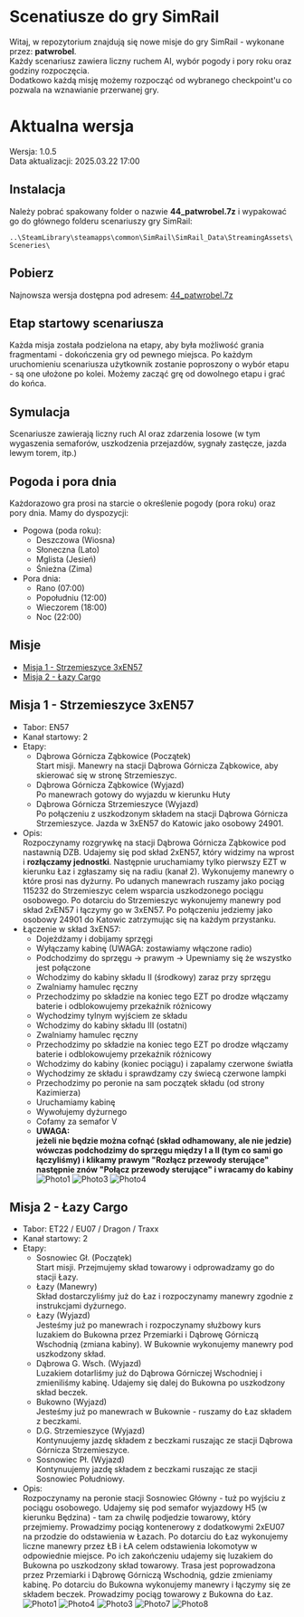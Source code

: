 # Scenatiusze do gry SimRail

Witaj, w repozytorium znajdują się nowe misje do gry SimRail - wykonane przez: **patwrobel**.<br />
Każdy scenariusz zawiera liczny ruchem AI, wybór pogody i pory roku oraz godziny rozpoczęcia.<br />
Dodatkowo każdą misję możemy rozpocząć od wybranego checkpoint'u co pozwala na wznawianie przerwanej gry.

# Aktualna wersja
Wersja: 1.0.5<br />
Data aktualizacji: 2025.03.22 17:00

## Instalacja
Należy pobrać spakowany folder o nazwie **44_patwrobel.7z** i wypakować go do głównego folderu scenariuszy gry SimRail:

`..\SteamLibrary\steamapps\common\SimRail\SimRail_Data\StreamingAssets\Sceneries\`

## Pobierz
Najnowsza wersja dostępna pod adresem: [44_patwrobel.7z](https://github.com/patwrobel/SimRail/releases/latest/download/44_patwrobel.7z)

## Etap startowy scenariusza
Każda misja została podzielona na etapy, aby była możliwość grania fragmentami - dokończenia gry od pewnego miejsca. Po każdym uruchomieniu scenariusza użytkownik zostanie poproszony o wybór etapu - są one ułożone po kolei. Możemy zacząć grę od dowolnego etapu i grać do końca.

## Symulacja
Scenariusze zawierają liczny ruch AI oraz zdarzenia losowe (w tym wygaszenia semaforów, uszkodzenia przejazdów, sygnały zastęcze, jazda lewym torem, itp.)

## Pogoda i pora dnia
Każdorazowo gra prosi na starcie o określenie pogody (pora roku) oraz pory dnia.
Mamy do dyspozycji:
- Pogowa (poda roku):
   - Deszczowa (Wiosna)
   - Słoneczna (Lato)
   - Mglista (Jesień)
   - Śnieżna (Zima)
- Pora dnia:
   - Rano (07:00)
   - Popołudniu (12:00)
   - Wieczorem (18:00)
   - Noc (22:00)

## Misje
- [Misja 1 - Strzemieszyce 3xEN57](#misja-1---strzemieszyce-3xen57)
- [Misja 2 - Łazy Cargo](#misja-2---łazy-cargo)

## Misja 1 - Strzemieszyce 3xEN57
- Tabor: EN57
- Kanał startowy: 2
- Etapy:
    - Dąbrowa Górnicza Ząbkowice (Początek)<br />
    Start misji. Manewry na stacji Dąbrowa Górnicza Ząbkowice, aby skierować się w stronę Strzemieszyc.
    - Dąbrowa Górnicza Ząbkowice (Wyjazd)<br />
    Po manewrach gotowy do wyjazdu w kierunku Huty
    - Dąbrowa Górnicza Strzemieszyce (Wyjazd)<br />
    Po połączeniu z uszkodzonym składem na stacji Dąbrowa Górnicza Strzemieszyce. Jazda w 3xEN57 do Katowic jako osobowy 24901.
- Opis:<br />
Rozpoczynamy rozgrywkę na stacji Dąbrowa Górnicza Ząbkowice pod nastawnią DZB. Udajemy się pod skład 2xEN57, który widzimy na wprost i **rozłączamy jednostki**. Następnie uruchamiamy tylko pierwszy EZT w kierunku Łaz i zgłaszamy się na radiu (kanał 2). Wykonujemy manewry o które prosi nas dyżurny. Po udanych manewrach ruszamy jako pociąg 115232 do Strzemieszyc celem wsparcia uszkodzonego pociągu osobowego. Po dotarciu do Strzemieszyc wykonujemy manewry pod skład 2xEN57 i łączymy go w 3xEN57. Po połączeniu jedziemy jako osobowy 24901 do Katowic zatrzymując się na każdym przystanku.
- Łączenie w skład 3xEN57:<br />
   - Dojeżdżamy i dobijamy sprzęgi
   - Wyłączamy kabinę (UWAGA: zostawiamy włączone radio)
   - Podchodzimy do sprzęgu -> prawym -> Upewniamy się że wszystko jest połączone
   - Wchodzimy do kabiny składu II (środkowy) zaraz przy sprzęgu
   - Zwalniamy hamulec ręczny
   - Przechodzimy po składzie na koniec tego EZT po drodze włączamy baterie i odblokowujemy przekaźnik różnicowy
   - Wychodzimy tylnym wyjściem ze składu
   - Wchodzimy do kabiny składu III (ostatni)
   - Zwalniamy hamulec ręczny
   - Przechodzimy po składzie na koniec tego EZT po drodze włączamy baterie i odblokowujemy przekaźnik różnicowy
   - Wchodzimy do kabiny (koniec pociągu) i zapalamy czerwone światła
   - Wychodzimy ze składu i sprawdzamy czy świecą czerwone lampki
   - Przechodzimy po peronie na sam początek składu (od strony Kazimierza)
   - Uruchamiamy kabinę
   - Wywołujemy dyżurnego
   - Cofamy za semafor V
   - **UWAGA:<br />jeżeli nie będzie można cofnąć (skład odhamowany, ale nie jedzie) wówczas podchodzimy do sprzęgu między I a II (tym co sami go łączyliśmy) i klikamy prawym "Rozłącz przewody sterujące" następnie znów "Połącz przewody sterujące" i wracamy do kabiny**
   ![Photo1](Photos/Misja%201/Photo1.jpg)
   ![Photo3](Photos/Misja%201/Photo3.jpg)
   ![Photo4](Photos/Misja%201/Photo4.jpg)

## Misja 2 - Łazy Cargo
- Tabor: ET22 / EU07 / Dragon / Traxx
- Kanał startowy: 2
- Etapy:
    - Sosnowiec Gł. (Początek)<br />
    Start misji. Przejmujemy skład towarowy i odprowadzamy go do stacji Łazy.
    - Łazy (Manewry)<br />
    Skład dostarczyliśmy już do Łaz i rozpoczynamy manewry zgodnie z instrukcjami dyżurnego.
    - Łazy (Wyjazd)<br />
    Jesteśmy już po manewrach i rozpoczynamy służbowy kurs luzakiem do Bukowna przez Przemiarki i Dąbrowę Górniczą Wschodnią (zmiana kabiny). W Bukownie wykonujemy manewry pod uszkodzony skład.
    - Dąbrowa G. Wsch. (Wyjazd)<br />
    Luzakiem dotarliśmy już do Dąbrowa Górniczej Wschodniej i zmieniliśmy kabinę. Udajemy się dalej do Bukowna po uszkodzony skład beczek.
    - Bukowno (Wyjazd)<br />
    Jesteśmy już po manewrach w Bukownie - ruszamy do Łaz składem z beczkami.
    - D.G. Strzemieszyce (Wyjazd)<br />
    Kontynuujemy jazdę składem z beczkami ruszając ze stacji Dąbrowa Górnicza Strzemieszyce.
    - Sosnowiec Pł. (Wyjazd)<br />
    Kontynuujemy jazdę składem z beczkami ruszając ze stacji Sosnowiec Południowy.
- Opis:<br />
Rozpoczynamy na peronie stacji Sosnowiec Główny - tuż po wyjściu z pociągu osobowego. Udajemy się pod semafor wyjazdowy H5 (w kierunku Będzina) - tam za chwilę podjedzie towarowy, który przejmiemy. Prowadzimy pociąg kontenerowy z dodatkowymi 2xEU07 na przodzie do odstawienia w Łazach. Po dotarciu do Łaz wykonujemy liczne manewry przez ŁB i ŁA celem odstawienia lokomotyw w odpowiednie miejsce. Po ich zakończeniu udajemy się luzakiem do Bukowna po uszkodzony skład towarowy. Trasa jest poprowadzona przez Przemiarki i Dąbrowę Górniczą Wschodnią, gdzie zmieniamy kabinę. Po dotarciu do Bukowna wykonujemy manewry i łączymy się ze składem beczek. Prowadzimy pociąg towarowy z Bukowna do Łaz.
   ![Photo1](Photos/Misja%202/Photo1.jpg)
   ![Photo4](Photos/Misja%202/Photo4.jpg)
   ![Photo3](Photos/Misja%202/Photo3.jpg)
   ![Photo7](Photos/Misja%202/Photo7.jpg)
   ![Photo8](Photos/Misja%202/Photo8.jpg)
